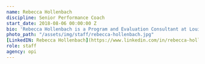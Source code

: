 ```yaml
---
name: Rebecca Hollenbach
discipline: Senior Performance Coach
start_date: 2018-08-06 00:00:00 Z
bio: 'Rebecca Hollenbach is a Program and Evaluation Consultant at Louisville Metro’s Office of Performance Improvement and Innovation. Her work is focused on designing effective programs as well as evaluating them to improve outcomes and demonstrate success. Previously, she worked as an analyst for Louisville Metro Department of Public Health and Wellness’ Center for Health Equity. She recently graduated from Louisville Metro’s Executive Fellows program, and obtained her Master’s of Public Health from Emory University’s Rollins School of Public Health. While in graduate school, she studied Behavioral Science and Health Education with a focus on social determinants of health and health equity.'
photo_path: "/assets/img/staff/rebecca-hollenbach.jpg"
[LinkedIN: Rebecca Hollenbach](https://www.linkedin.com/in/rebecca-hollenbach-mph-ches-862b8385/)
role: staff
agency: opi
---
```

